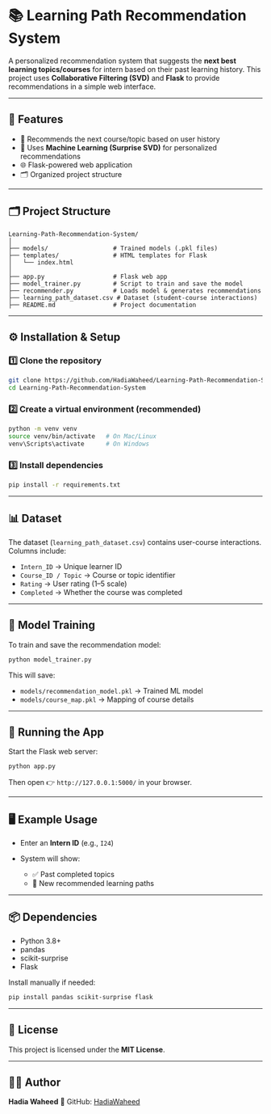 # 📚 Learning Path Recommendation System

A personalized recommendation system that suggests the **next best learning topics/courses** for intern based on their past learning history.
This project uses **Collaborative Filtering (SVD)** and **Flask** to provide recommendations in a simple web interface.

---

## 🚀 Features

* 📖 Recommends the next course/topic based on user history
* 🧠 Uses **Machine Learning (Surprise SVD)** for personalized recommendations
* 🌐 Flask-powered web application
* 🗂️ Organized project structure

---

## 🗂️ Project Structure

```
Learning-Path-Recommendation-System/
│
├── models/                  # Trained models (.pkl files)
├── templates/               # HTML templates for Flask
│   └── index.html
│
├── app.py                   # Flask web app
├── model_trainer.py         # Script to train and save the model
├── recommender.py           # Loads model & generates recommendations
├── learning_path_dataset.csv # Dataset (student-course interactions)
├── README.md                # Project documentation
```

---

## ⚙️ Installation & Setup

### 1️⃣ Clone the repository

```bash
git clone https://github.com/HadiaWaheed/Learning-Path-Recommendation-System.git
cd Learning-Path-Recommendation-System
```

### 2️⃣ Create a virtual environment (recommended)

```bash
python -m venv venv
source venv/bin/activate   # On Mac/Linux
venv\Scripts\activate      # On Windows
```

### 3️⃣ Install dependencies

```bash
pip install -r requirements.txt
```

---

## 📊 Dataset

The dataset (`learning_path_dataset.csv`) contains user-course interactions.
Columns include:

* `Intern_ID` → Unique learner ID
* `Course_ID / Topic` → Course or topic identifier
* `Rating` → User rating (1–5 scale)
* `Completed` → Whether the course was completed

---

## 🧠 Model Training

To train and save the recommendation model:

```bash
python model_trainer.py
```

This will save:

* `models/recommendation_model.pkl` → Trained ML model
* `models/course_map.pkl` → Mapping of course details

---

## 🔎 Running the App

Start the Flask web server:

```bash
python app.py
```

Then open 👉 `http://127.0.0.1:5000/` in your browser.

---

## 🖥️ Example Usage

* Enter an **Intern ID** (e.g., `I24`)
* System will show:

  * ✅ Past completed topics
  * 🎯 New recommended learning paths

---

## 📦 Dependencies

* Python 3.8+
* pandas
* scikit-surprise
* Flask

Install manually if needed:

```bash
pip install pandas scikit-surprise flask
```

---

## 📜 License

This project is licensed under the **MIT License**.

---

## 👩‍💻 Author

**Hadia Waheed**
🔗 GitHub: [HadiaWaheed](https://github.com/HadiaWaheed)
